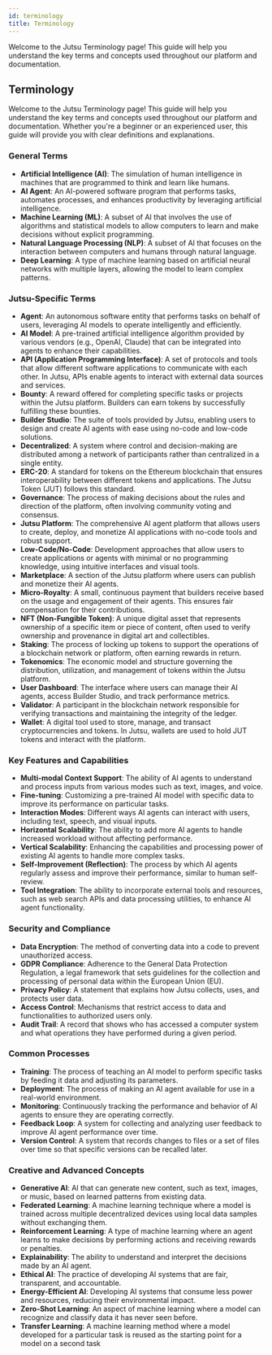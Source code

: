 ```yaml
---
id: terminology
title: Terminology
---
```


Welcome to the Jutsu Terminology page! This guide will help you understand the key terms and concepts used throughout our platform and documentation.

## Terminology

Welcome to the Jutsu Terminology page! This guide will help you understand the key terms and concepts used throughout our platform and documentation. Whether you're a beginner or an experienced user, this guide will provide you with clear definitions and explanations.

### General Terms

-   **Artificial Intelligence (AI)**: The simulation of human intelligence in machines that are programmed to think and learn like humans.
-   **AI Agent**: An AI-powered software program that performs tasks, automates processes, and enhances productivity by leveraging artificial intelligence.
-   **Machine Learning (ML)**: A subset of AI that involves the use of algorithms and statistical models to allow computers to learn and make decisions without explicit programming.
-   **Natural Language Processing (NLP)**: A subset of AI that focuses on the interaction between computers and humans through natural language.
-   **Deep Learning**: A type of machine learning based on artificial neural networks with multiple layers, allowing the model to learn complex patterns.

### Jutsu-Specific Terms

-   **Agent**: An autonomous software entity that performs tasks on behalf of users, leveraging AI models to operate intelligently and efficiently.
-   **AI Model**: A pre-trained artificial intelligence algorithm provided by various vendors (e.g., OpenAI, Claude) that can be integrated into agents to enhance their capabilities.
-   **API (Application Programming Interface)**: A set of protocols and tools that allow different software applications to communicate with each other. In Jutsu, APIs enable agents to interact with external data sources and services.
-   **Bounty**: A reward offered for completing specific tasks or projects within the Jutsu platform. Builders can earn tokens by successfully fulfilling these bounties.
-   **Builder Studio**: The suite of tools provided by Jutsu, enabling users to design and create AI agents with ease using no-code and low-code solutions.
-   **Decentralized**: A system where control and decision-making are distributed among a network of participants rather than centralized in a single entity.
-   **ERC-20**: A standard for tokens on the Ethereum blockchain that ensures interoperability between different tokens and applications. The Jutsu Token (JUT) follows this standard.
-   **Governance**: The process of making decisions about the rules and direction of the platform, often involving community voting and consensus.
-   **Jutsu Platform**: The comprehensive AI agent platform that allows users to create, deploy, and monetize AI applications with no-code tools and robust support.
-   **Low-Code/No-Code**: Development approaches that allow users to create applications or agents with minimal or no programming knowledge, using intuitive interfaces and visual tools.
-   **Marketplace**: A section of the Jutsu platform where users can publish and monetize their AI agents.
-   **Micro-Royalty**: A small, continuous payment that builders receive based on the usage and engagement of their agents. This ensures fair compensation for their contributions.
-   **NFT (Non-Fungible Token)**: A unique digital asset that represents ownership of a specific item or piece of content, often used to verify ownership and provenance in digital art and collectibles.
-   **Staking**: The process of locking up tokens to support the operations of a blockchain network or platform, often earning rewards in return.
-   **Tokenomics**: The economic model and structure governing the distribution, utilization, and management of tokens within the Jutsu platform.
-   **User Dashboard**: The interface where users can manage their AI agents, access Builder Studio, and track performance metrics.
-   **Validator**: A participant in the blockchain network responsible for verifying transactions and maintaining the integrity of the ledger.
-   **Wallet**: A digital tool used to store, manage, and transact cryptocurrencies and tokens. In Jutsu, wallets are used to hold JUT tokens and interact with the platform.

### Key Features and Capabilities

-   **Multi-modal Context Support**: The ability of AI agents to understand and process inputs from various modes such as text, images, and voice.
-   **Fine-tuning**: Customizing a pre-trained AI model with specific data to improve its performance on particular tasks.
-   **Interaction Modes**: Different ways AI agents can interact with users, including text, speech, and visual inputs.
-   **Horizontal Scalability**: The ability to add more AI agents to handle increased workload without affecting performance.
-   **Vertical Scalability**: Enhancing the capabilities and processing power of existing AI agents to handle more complex tasks.
-   **Self-Improvement (Reflection)**: The process by which AI agents regularly assess and improve their performance, similar to human self-review.
-   **Tool Integration**: The ability to incorporate external tools and resources, such as web search APIs and data processing utilities, to enhance AI agent functionality.

### Security and Compliance

-   **Data Encryption**: The method of converting data into a code to prevent unauthorized access.
-   **GDPR Compliance**: Adherence to the General Data Protection Regulation, a legal framework that sets guidelines for the collection and processing of personal data within the European Union (EU).
-   **Privacy Policy**: A statement that explains how Jutsu collects, uses, and protects user data.
-   **Access Control**: Mechanisms that restrict access to data and functionalities to authorized users only.
-   **Audit Trail**: A record that shows who has accessed a computer system and what operations they have performed during a given period.

### Common Processes

-   **Training**: The process of teaching an AI model to perform specific tasks by feeding it data and adjusting its parameters.
-   **Deployment**: The process of making an AI agent available for use in a real-world environment.
-   **Monitoring**: Continuously tracking the performance and behavior of AI agents to ensure they are operating correctly.
-   **Feedback Loop**: A system for collecting and analyzing user feedback to improve AI agent performance over time.
-   **Version Control**: A system that records changes to files or a set of files over time so that specific versions can be recalled later.

### Creative and Advanced Concepts

-   **Generative AI**: AI that can generate new content, such as text, images, or music, based on learned patterns from existing data.
-   **Federated Learning**: A machine learning technique where a model is trained across multiple decentralized devices using local data samples without exchanging them.
-   **Reinforcement Learning**: A type of machine learning where an agent learns to make decisions by performing actions and receiving rewards or penalties.
-   **Explainability**: The ability to understand and interpret the decisions made by an AI agent.
-   **Ethical AI**: The practice of developing AI systems that are fair, transparent, and accountable.
-   **Energy-Efficient AI**: Developing AI systems that consume less power and resources, reducing their environmental impact.
-   **Zero-Shot Learning**: An aspect of machine learning where a model can recognize and classify data it has never seen before.
-   **Transfer Learning**: A machine learning method where a model developed for a particular task is reused as the starting point for a model on a second task
